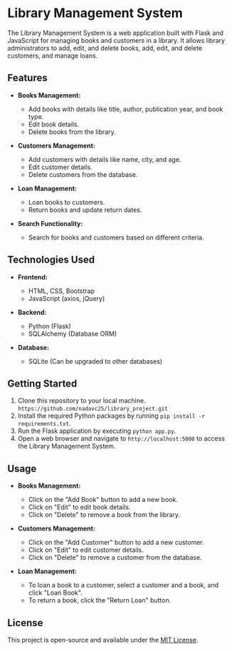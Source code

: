 # Library Management System

The Library Management System is a web application built with Flask and JavaScript for managing books and customers in a library. It allows library administrators to add, edit, and delete books, add, edit, and delete customers, and manage loans.

## Features

- **Books Management:**
  - Add books with details like title, author, publication year, and book type.
  - Edit book details.
  - Delete books from the library.

- **Customers Management:**
  - Add customers with details like name, city, and age.
  - Edit customer details.
  - Delete customers from the database.

- **Loan Management:**
  - Loan books to customers.
  - Return books and update return dates.

- **Search Functionality:**
  - Search for books and customers based on different criteria.

## Technologies Used

- **Frontend:**
  - HTML, CSS, Bootstrap
  - JavaScript (axios, jQuery)
  
- **Backend:**
  - Python (Flask)
  - SQLAlchemy (Database ORM)
  
- **Database:**
  - SQLite (Can be upgraded to other databases)

## Getting Started

1. Clone this repository to your local machine. `https://github.com/nadavc25/library_project.git`
2. Install the required Python packages by running `pip install -r requirements.txt`.
3. Run the Flask application by executing `python app.py`.
4. Open a web browser and navigate to `http://localhost:5000` to access the Library Management System.

## Usage

- **Books Management:**
  - Click on the "Add Book" button to add a new book.
  - Click on "Edit" to edit book details.
  - Click on "Delete" to remove a book from the library.

- **Customers Management:**
  - Click on the "Add Customer" button to add a new customer.
  - Click on "Edit" to edit customer details.
  - Click on "Delete" to remove a customer from the database.

- **Loan Management:**
  - To loan a book to a customer, select a customer and a book, and click "Loan Book".
  - To return a book, click the "Return Loan" button.

## License

This project is open-source and available under the [MIT License](LICENSE).
